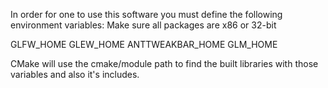 In order for one to use this software you must define the following environment variables:
Make sure all packages are x86 or 32-bit

GLFW_HOME
GLEW_HOME
ANTTWEAKBAR_HOME
GLM_HOME

CMake will use the cmake/module path to find the built libraries with those variables and also it's includes.